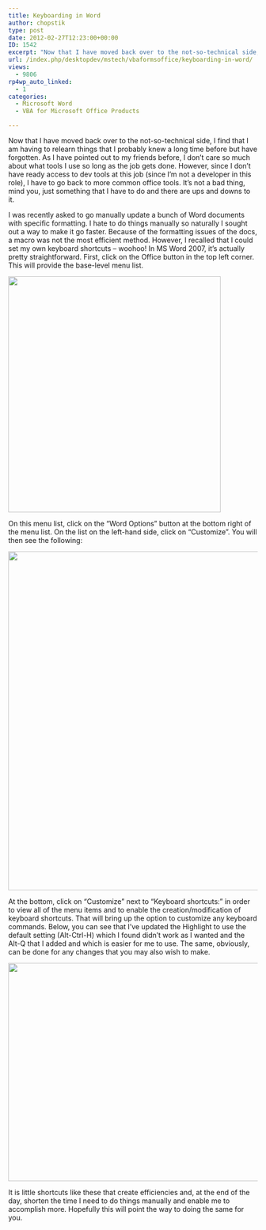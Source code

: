 ```yaml
---
title: Keyboarding in Word
author: chopstik
type: post
date: 2012-02-27T12:23:00+00:00
ID: 1542
excerpt: "Now that I have moved back over to the not-so-technical side, I find that I am having to relearn things that I probably knew a long time before but have forgotten. As I have pointed out to my friends before, I don't care so much about what tools I use s&hellip;"
url: /index.php/desktopdev/mstech/vbaformsoffice/keyboarding-in-word/
views:
  - 9806
rp4wp_auto_linked:
  - 1
categories:
  - Microsoft Word
  - VBA for Microsoft Office Products

---
```

Now that I have moved back over to the not-so-technical side, I find that I am having to relearn things that I probably knew a long time before but have forgotten. As I have pointed out to my friends before, I don&#8217;t care so much about what tools I use so long as the job gets done. However, since I don&#8217;t have ready access to dev tools at this job (since I&#8217;m not a developer in this role), I have to go back to more common office tools. It&#8217;s not a bad thing, mind you, just something that I have to do and there are ups and downs to it.

I was recently asked to go manually update a bunch of Word documents with specific formatting. I hate to do things manually so naturally I sought out a way to make it go faster. Because of the formatting issues of the docs, a macro was not the most efficient method. However, I recalled that I could set my own keyboard shortcuts &#8211; woohoo! In MS Word 2007, it&#8217;s actually pretty straightforward. First, click on the Office button in the top left corner. This will provide the base-level menu list. 

<div class="image_block">
  <a href="/wp-content/uploads/blogs/DesktopDev/WordKeyboard1.JPG?mtime=1330380437"><img alt="" src="/wp-content/uploads/blogs/DesktopDev/WordKeyboard1.JPG?mtime=1330380437" width="429" height="477" /></a>
</div>

On this menu list, click on the &#8220;Word Options&#8221; button at the bottom right of the menu list. On the list on the left-hand side, click on &#8220;Customize&#8221;. You will then see the following:

<div class="image_block">
  <a href="/wp-content/uploads/blogs/DesktopDev/WordKeyboard2.JPG?mtime=1330351484"><img alt="" src="/wp-content/uploads/blogs/DesktopDev/WordKeyboard2.JPG?mtime=1330351484" width="840" height="685" /></a>
</div>

At the bottom, click on &#8220;Customize&#8221; next to &#8220;Keyboard shortcuts:&#8221; in order to view all of the menu items and to enable the creation/modification of keyboard shortcuts. That will bring up the option to customize any keyboard commands. Below, you can see that I&#8217;ve updated the Highlight to use the default setting (Alt-Ctrl-H) which I found didn&#8217;t work as I wanted and the Alt-Q that I added and which is easier for me to use. The same, obviously, can be done for any changes that you may also wish to make.

<div class="image_block">
  <a href="/wp-content/uploads/blogs/DesktopDev/WordKeyboard3.JPG?mtime=1330351825"><img alt="" src="/wp-content/uploads/blogs/DesktopDev/WordKeyboard3.JPG?mtime=1330351825" width="574" height="441" /></a>
</div>

It is little shortcuts like these that create efficiencies and, at the end of the day, shorten the time I need to do things manually and enable me to accomplish more. Hopefully this will point the way to doing the same for you.